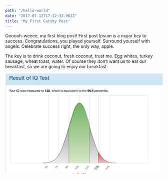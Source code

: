 ```yaml
---
path: "/hello-world"
date: "2017-07-12T17:12:33.962Z"
title: "My First Gatsby Post"
---
```

Oooooh-weeee, my first blog post!
First post Ipsum is a major key to success. Congratulations, you played yourself. 
Surround yourself with angels. Celebrate success right, the only way, apple. 
 
The key is to drink coconut, fresh coconut, trust me. Egg whites, turkey sausage, wheat toast, water. Of course they don’t want us to eat our breakfast, 
so we are going to enjoy our breakfast. 


![Alt text](picture.png "Title")<!-- .element height="10%" width="10%" -->